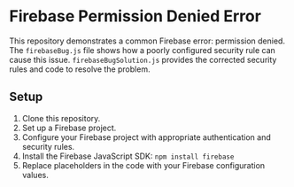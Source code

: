 # Firebase Permission Denied Error

This repository demonstrates a common Firebase error: permission denied.  The `firebaseBug.js` file shows how a poorly configured security rule can cause this issue.  `firebaseBugSolution.js` provides the corrected security rules and code to resolve the problem.

## Setup

1.  Clone this repository.
2.  Set up a Firebase project.
3.  Configure your Firebase project with appropriate authentication and security rules.
4.  Install the Firebase JavaScript SDK: `npm install firebase`
5.  Replace placeholders in the code with your Firebase configuration values.